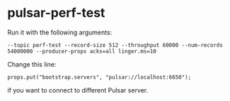 # pulsar-perf-test

Run it with the following arguments:
```
--topic perf-test --record-size 512 --throughput 60000 --num-records 54000000 --producer-props acks=all linger.ms=10
```
Change this line:
```
props.put("bootstrap.servers", "pulsar://localhost:6650");
```
if you want to connect to different Pulsar server.